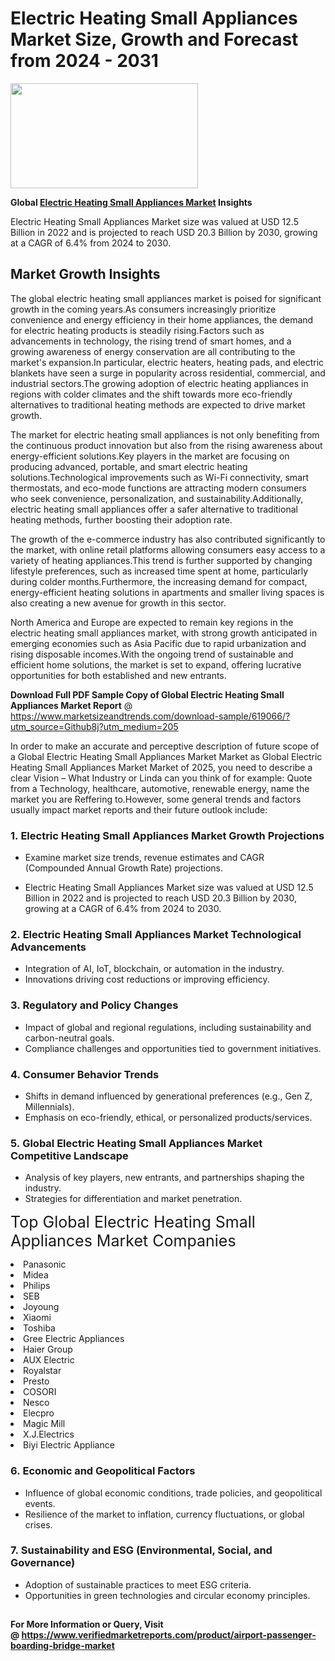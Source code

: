 <H1>Electric Heating Small Appliances Market Size, Growth and Forecast from 2024 - 2031</H1><img class="aligncenter size-medium wp-image-584254" src="https://thirdeyenews.in/wp-content/uploads/2024/09/Global-Market-Research-300x168.jpeg" alt="" width="300" height="168" /><p><strong>Global&nbsp;<a href="https://www.marketsizeandtrends.com/download-sample/619066/?utm_source=Github8j?utm_medium=205">Electric Heating Small Appliances Market</a> Insights</strong></p><p>Electric Heating Small Appliances Market size was valued at USD 12.5 Billion in 2022 and is projected to reach USD 20.3 Billion by 2030, growing at a CAGR of 6.4% from 2024 to 2030.</p><p><h2>Market Growth Insights</h2> <p>The global electric heating small appliances market is poised for significant growth in the coming years.As consumers increasingly prioritize convenience and energy efficiency in their home appliances, the demand for electric heating products is steadily rising.Factors such as advancements in technology, the rising trend of smart homes, and a growing awareness of energy conservation are all contributing to the market's expansion.In particular, electric heaters, heating pads, and electric blankets have seen a surge in popularity across residential, commercial, and industrial sectors.The growing adoption of electric heating appliances in regions with colder climates and the shift towards more eco-friendly alternatives to traditional heating methods are expected to drive market growth.</p> <p>The market for electric heating small appliances is not only benefiting from the continuous product innovation but also from the rising awareness about energy-efficient solutions.Key players in the market are focusing on producing advanced, portable, and smart electric heating solutions.Technological improvements such as Wi-Fi connectivity, smart thermostats, and eco-mode functions are attracting modern consumers who seek convenience, personalization, and sustainability.Additionally, electric heating small appliances offer a safer alternative to traditional heating methods, further boosting their adoption rate.</p> <p>The growth of the e-commerce industry has also contributed significantly to the market, with online retail platforms allowing consumers easy access to a variety of heating appliances.This trend is further supported by changing lifestyle preferences, such as increased time spent at home, particularly during colder months.Furthermore, the increasing demand for compact, energy-efficient heating solutions in apartments and smaller living spaces is also creating a new avenue for growth in this sector.</p> <p>North America and Europe are expected to remain key regions in the electric heating small appliances market, with strong growth anticipated in emerging economies such as Asia Pacific due to rapid urbanization and rising disposable incomes.With the ongoing trend of sustainable and efficient home solutions, the market is set to expand, offering lucrative opportunities for both established and new entrants.</p> <p><span class=""><strong>Download Full PDF Sample Copy of Global Electric Heating Small Appliances Market Report</strong> @ <a href="https://www.marketsizeandtrends.com/download-sample/619066/?utm_source=Github8j?utm_medium=205" target="_blank">https://www.marketsizeandtrends.com/download-sample/619066/?utm_source=Github8j?utm_medium=205</a></span></p><p>In order to make an accurate and perceptive description of future scope of a Global&nbsp;Electric Heating Small Appliances Market Market as Global&nbsp;Electric Heating Small Appliances Market Market of 2025, you need to describe a clear Vision &ndash; What Industry or Linda can you think of for example: Quote from a Technology, healthcare, automotive, renewable energy, name the market you are Reffering to.However, some general trends and factors usually impact market reports and their future outlook include:</p><h3>1.&nbsp;<strong>Electric Heating Small Appliances Market Growth Projections</strong></h3><ul><li>Examine market size trends, revenue estimates and CAGR (Compounded Annual Growth Rate) projections.</li><li><p>Electric Heating Small Appliances Market size was valued at USD 12.5 Billion in 2022 and is projected to reach USD 20.3 Billion by 2030, growing at a CAGR of 6.4% from 2024 to 2030.</p></li></ul><h3>2.&nbsp;<strong>Electric Heating Small Appliances Market Technological Advancements</strong></h3><ul><li>Integration of AI, IoT, blockchain, or automation in the industry.</li><li>Innovations driving cost reductions or improving efficiency.</li></ul><h3>3.&nbsp;<strong>Regulatory and Policy Changes</strong></h3><ul><li>Impact of global and regional regulations, including sustainability and carbon-neutral goals.</li><li>Compliance challenges and opportunities tied to government initiatives.</li></ul><h3>4.&nbsp;<strong>Consumer Behavior Trends</strong></h3><ul><li>Shifts in demand influenced by generational preferences (e.g., Gen Z, Millennials).</li><li>Emphasis on eco-friendly, ethical, or personalized products/services.</li></ul><h3>5.&nbsp;<strong>Global Electric Heating Small Appliances Market Competitive Landscape</strong></h3><ul><li>Analysis of key players, new entrants, and partnerships shaping the industry.</li><li>Strategies for differentiation and market penetration.</li></ul><p data-pm-slice="1 1 []"><span style="color: inherit; font-family: inherit; font-size: 25px;">Top Global Electric Heating Small Appliances Market Companies</span></p><div class="" data-test-id=""><p><li>Panasonic</li><li> Midea</li><li> Philips</li><li> SEB</li><li> Joyoung</li><li> Xiaomi</li><li> Toshiba</li><li> Gree Electric Appliances</li><li> Haier Group</li><li> AUX Electric</li><li> Royalstar</li><li> Presto</li><li> COSORI</li><li> Nesco</li><li> Elecpro</li><li> Magic Mill</li><li> X.J.Electrics</li><li> Biyi Electric Appliance</li></p></div><h3>6.&nbsp;<strong>Economic and Geopolitical Factors</strong></h3><ul><li>Influence of global economic conditions, trade policies, and geopolitical events.</li><li>Resilience of the market to inflation, currency fluctuations, or global crises.</li></ul><h3>7.&nbsp;<strong>Sustainability and ESG (Environmental, Social, and Governance)</strong></h3><ul><li>Adoption of sustainable practices to meet ESG criteria.</li><li>Opportunities in green technologies and circular economy principles.</li></ul><h2><strong style="font-size: 14px;">For More Information or Query, Visit @&nbsp;</strong><a style="background-color: #ffffff; font-size: 14px;" href="https://www.marketsizeandtrends.com/report/electric-heating-small-appliances-market/" target="_blank">https://www.verifiedmarketreports.com/product/airport-passenger-boarding-bridge-market</a></h2>